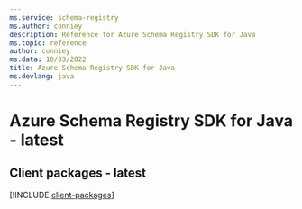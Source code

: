 ```yaml
---
ms.service: schema-registry
ms.author: conniey
description: Reference for Azure Schema Registry SDK for Java
ms.topic: reference
author: conniey
ms.data: 10/03/2022
title: Azure Schema Registry SDK for Java
ms.devlang: java
---
```

# Azure Schema Registry SDK for Java - latest

## Client packages - latest
[!INCLUDE [client-packages](schema-registry-client-index.md)]